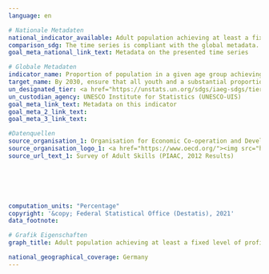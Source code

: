 ```yaml
---
language: en    

# Nationale Metadaten    
national_indicator_available: Adult population achieving at least a fixed level of proficiency in functional literacy and numeracy skills    
comparison_sdg: The time series is compliant with the global metadata.    
goal_meta_national_link_text: Metadata on the presented time series    

# Globale Metadaten    
indicator_name: Proportion of population in a given age group achieving at least a fixed level of proficiency in functional (a) literacy and (b) numeracy skills, by sex    
target_name: By 2030, ensure that all youth and a substantial proportion of adults, both men and women, achieve literacy and numeracy    
un_designated_tier: <a href="https://unstats.un.org/sdgs/iaeg-sdgs/tier-classification/" title="Click here for more information on the UN tier classification."  target="_blank">Tier II</a>    
un_custodian_agency: UNESCO Institute for Statistics (UNESCO-UIS)    
goal_meta_link_text: Metadata on this indicator    
goal_meta_2_link_text:     
goal_meta_3_link_text:         

#Datenquellen
source_organisation_1: Organisation for Economic Co-operation and Development (OECD)
source_organisation_logo_1: <a href="https://www.oecd.org/"><img src="https://g205sdgs.github.io/sdg-indicators/public/OrgImgEn/oecd.png" alt="Logo oecd" style="height:60px; width:148px" /></a>
source_url_text_1: Survey of Adult Skills (PIAAC, 2012 Results)





    
computation_units: "Percentage"    
copyright: '&copy; Federal Statistical Office (Destatis), 2021'    
data_footnote:     

# Grafik Eigenschaften    
graph_title: Adult population achieving at least a fixed level of proficiency in functional literacy and numeracy skills    

national_geographical_coverage: Germany    
---
```


<span></span>